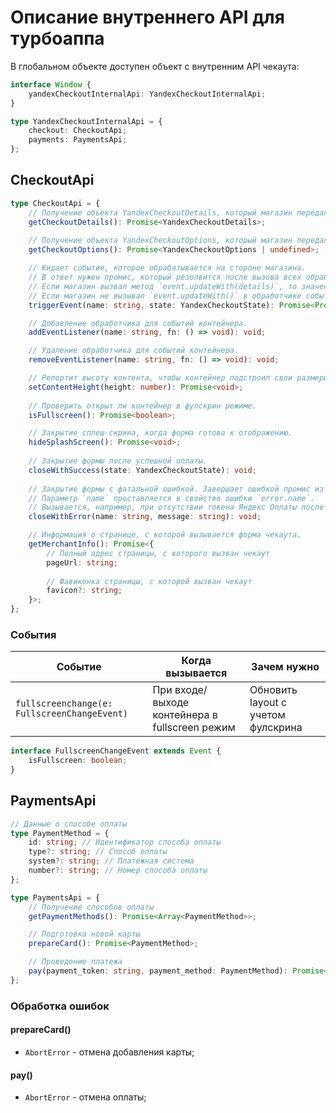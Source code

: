 # Описание внутреннего API для турбоаппа

В глобальном объекте доступен объект с внутренним API чекаута:
```ts
interface Window {
    yandexCheckoutInternalApi: YandexCheckoutInternalApi;
}

type YandexCheckoutInternalApi = {
    checkout: CheckoutApi;
    payments: PaymentsApi;
};
```

## CheckoutApi

```ts
type CheckoutApi = {
    // Получение объекта YandexCheckoutDetails, который магазин передал в конструктор YandexCheckoutRequest
    getCheckoutDetails(): Promise<YandexCheckoutDetails>;
    
    // Получение объекта YandexCheckoutOptions, который магазин передал в конструктор YandexCheckoutRequest
    getCheckoutOptions(): Promise<YandexCheckoutOptions | undefined>;

    // Кидает событие, которое обрабатывается на стороне магазина.
    // В ответ нужен промис, который резолвится после вызова всех обработчиков события на стороне магазина.
    // Если магазин вызвал метод `event.updateWith(details)`, то значением промиса будет `details` (может быть еще одним промисом).
    // Если магазин не вызывал `event.updateWith()` в обработчике события, то в значении промиса будет null.
    triggerEvent(name: string, state: YandexCheckoutState): Promise<Promise<YandexCheckoutDetailsUpdate> | YandexCheckoutDetailsUpdate | null>;

    // Добавление обработчика для событий контейнера.
    addEventListener(name: string, fn: () => void): void;

    // Удаление обработчика для событий контейнера.
    removeEventListener(name: string, fn: () => void): void;

    // Репортит высоту контента, чтобы контейнер подстроил свои размеры.
    setContentHeight(height: number): Promise<void>;
    
    // Проверить открыт ли контейнер в фулскрин режиме.
    isFullscreen(): Promise<boolean>;

    // Закрытие сплеш-скрина, когда форма готова к отображению.
    hideSplashScreen(): Promise<void>;
   
    // Закрытие формы после успешной оплаты.
    closeWithSuccess(state: YandexCheckoutState): void;
    
    // Закрытие формы с фатальной ошибкой. Завершает ошибкой промис из `YandexCheckoutRequest.show()`.
    // Параметр `name` проставляется в свойство ошибки `error.name`.
    // Вызывается, например, при отсутствии токена Яндекс Оплаты после события `paymentStart`. 
    closeWithError(name: string, message: string): void;

    // Информация о странице, с которой вызывается форма чекаута.
    getMerchantInfo(): Promise<{
        // Полный адрес страницы, с которого вызван чекаут 
        pageUrl: string;
        
        // Фавиконка страницы, с которой вызван чекаут
        favicon?: string;
    }>;
};
```

### События 

| Событие                                       | Когда вызывается                               | Зачем нужно                        |
| --------------------------------------------- | -----------------------------------------------| ---------------------------------- |
| `fullscreenchange(e: FullscreenChangeEvent)`  | При входе/выходе контейнера в fullscreen режим | Обновить layout с учетом фулскрина | 

```ts
interface FullscreenChangeEvent extends Event {
    isFullscreen: boolean;
}
```

## PaymentsApi

```ts
// Данные о способе оплаты
type PaymentMethod = {
    id: string; // Идентификатор способа оплаты
    type?: string; // Способ оплаты
    system?: string; // Платежная система
    number?: string; // Номер способа оплаты
};

type PaymentsApi = {
    // Получение способов оплаты
    getPaymentMethods(): Promise<Array<PaymentMethod>>;

    // Подготовка новой карты
    prepareCard(): Promise<PaymentMethod>;

    // Проведение платежа
    pay(payment_token: string, payment_method: PaymentMethod): Promise<void>;
};
```

### Обработка ошибок

#### prepareCard()
- `AbortError` - отмена добавления карты;

#### pay()
- `AbortError` - отмена оплаты;

